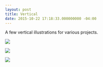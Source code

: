 ```yaml
---
layout: post
title: Vertical
date: 2015-10-22 17:18:33.000000000 -04:00
---
```

A few vertical illustrations for various projects.

![](/content/images/2015/Oct/suntowerwallpaper.jpg)

![](/content/images/2015/Oct/windsblank.jpg)

![](/content/images/2015/Oct/som.jpg)
